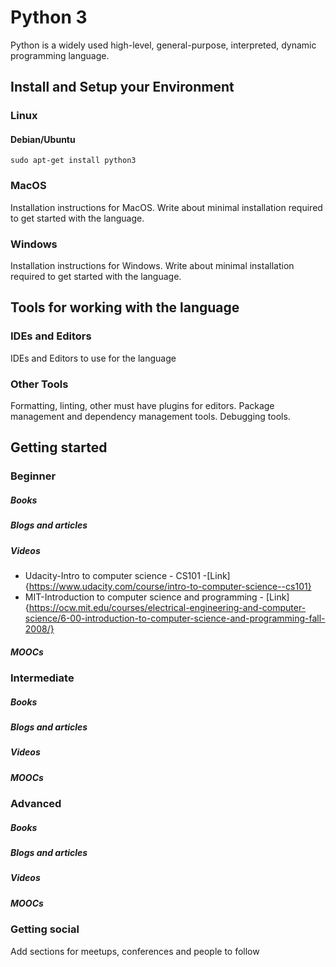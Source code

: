 # Python 3

Python is a widely used high-level, general-purpose, interpreted, dynamic programming language.

## Install and Setup your Environment

### Linux

#### Debian/Ubuntu

`sudo apt-get install python3`


### MacOS

Installation instructions for MacOS. Write about minimal installation required to get started with the language.

### Windows

Installation instructions for Windows. Write about minimal installation required to get started with the language.



## Tools for working with the language

### IDEs and Editors

IDEs and Editors to use for the language 

### Other Tools

Formatting, linting, other must have plugins for editors. Package management and dependency management tools. Debugging tools.

## Getting started

### Beginner

##### Books

##### Blogs and articles

##### Videos
* Udacity-Intro to computer science - CS101 -[Link]{https://www.udacity.com/course/intro-to-computer-science--cs101}
* MIT-Introduction to computer science and programming - [Link]{https://ocw.mit.edu/courses/electrical-engineering-and-computer-science/6-00-introduction-to-computer-science-and-programming-fall-2008/}

##### MOOCs

### Intermediate

##### Books

##### Blogs and articles

##### Videos

##### MOOCs

### Advanced

##### Books

##### Blogs and articles

##### Videos

##### MOOCs

### Getting social

Add sections for meetups, conferences and people to follow

